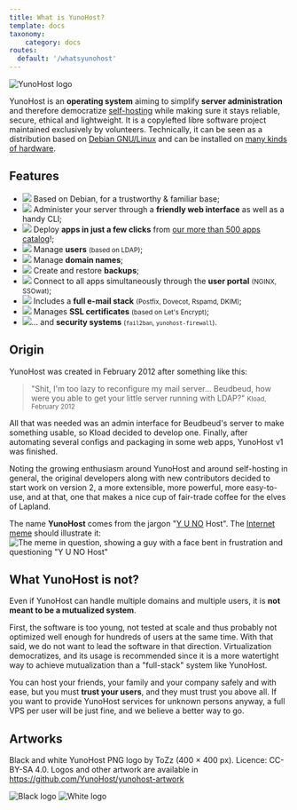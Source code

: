 ```yaml
---
title: What is YunoHost?
template: docs
taxonomy:
    category: docs
routes:
  default: '/whatsyunohost'
---
```


![YunoHost logo](image://YunoHost_logo_vertical.png?resize=400&id=ynhlogo)

YunoHost is an **operating system** aiming to simplify **server administration** and therefore democratize [self-hosting](/selfhosting) while making sure it stays reliable, secure, ethical and lightweight. It is a copylefted libre software project maintained exclusively by volunteers. Technically, it can be seen as a distribution based on [Debian GNU/Linux](https://debian.org) and can be installed on [many kinds of hardware](/install).

## Features

- ![](image://icon-debian.png?resize=32&classes=inline) Based on Debian, for a trustworthy & familiar base;
- ![](image://icon-tools.png?resize=32&classes=inline) Administer your server through a **friendly web interface** as well as a handy CLI;
- ![](image://icon-package.png?resize=32&classes=inline) Deploy **apps in just a few clicks** from [our more than 500 apps catalog](https://apps.yunohost.org)!;
- ![](image://icon-users.png?resize=32&classes=inline) Manage **users** <small>(based on LDAP)</small>;
- ![](image://icon-globe.png?resize=32&classes=inline) Manage **domain names**;
- ![](image://icon-medic.png?resize=32&classes=inline) Create and restore **backups**;
- ![](image://icon-door.png?resize=32&classes=inline) Connect to all apps simultaneously through the **user portal** <small>(NGINX, SSOwat)</small>;
- ![](image://icon-mail.png?resize=32&classes=inline) Includes a **full e-mail stack** <small>(Postfix, Dovecot, Rspamd, DKIM)</small>;
- ![](image://icon-lock.png?resize=32&classes=inline) Manages **SSL certificates** <small>(based on Let's Encrypt)</small>;
- ![](image://icon-shield.png?resize=32&classes=inline)... and **security systems** <small>(`fail2ban`, `yunohost-firewall`)</small>.

## Origin

YunoHost was created in February 2012 after something like this:

> "Shit, I'm too lazy to reconfigure my mail server... Beudbeud, how were you able to get your little server running with LDAP?"
> <small>Kload, February 2012</small>

All that was needed was an admin interface for Beudbeud's server to make something usable, so Kload decided to develop one. Finally, after automating several configs and packaging in some web apps, YunoHost v1 was finished.

Noting the growing enthusiasm around YunoHost and around self-hosting in general, the original developers along with new contributors decided to start work on version 2, a more extensible, more powerful, more easy-to-use, and at that, one that makes a nice cup of fair-trade coffee for the elves of Lapland.

The name **YunoHost** comes from the jargon "[Y U NO](https://knowyourmeme.com/memes/y-u-no-guy) Host". The [Internet meme](https://en.wikipedia.org/wiki/Internet_meme) should illustrate it:
![The meme in question, showing a guy with a face bent in frustration and questioning "Y U NO Host"](image://dude_yunohost.jpg)

## What YunoHost is not?

Even if YunoHost can handle multiple domains and multiple users, it is **not meant to be a mutualized system**.

First, the software is too young, not tested at scale and thus probably not optimized well enough for hundreds of users at the same time. With that said, we do not want to lead the software in that direction. Virtualization democratizes, and its usage is recommended since it is a more watertight way to achieve mutualization than a "full-stack" system like YunoHost.

You can host your friends, your family and your company safely and with ease, but you must **trust your users**, and they must trust you above all. If you want to provide YunoHost services for unknown persons anyway, a full VPS per user will be just fine, and we believe a better way to go.

## Artworks

Black and white YunoHost PNG logo by ToZz (400 × 400 px). Licence: CC-BY-SA 4.0. Logos and other artwork are available in <https://github.com/YunoHost/yunohost-artwork>

![Black logo](image://ynh_logo_black_300dpi.png?resize=220) ![White logo](image://ynh_logo_white_300dpi.png?resize=220&id=whitelogo)


